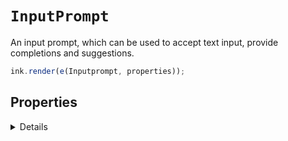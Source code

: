 # `InputPrompt`

An input prompt, which can be used to accept text input, provide completions and suggestions.

```js
ink.render(e(Inputprompt, properties));
```

## Properties

<details>

### initialText
Type : `string`

Set an initial input string.

### placeholder
Type : `string`

Set a placeholder string that appears when input is empty.

### completions
Type : `Array<string>`

Array of string completions that display inline at the end of input as you type.

### complete
Type : `function(input : string, lastWord : string, cursor : number, completions : Array<String>) : string`

Custom complete function. Returns a string match.

### multiline
Type : `boolean`

Allow user to insert a newline using cursorDown on last line. Default `false`.

Initial input and copy-pasted input can still include newlines.

### disableNewLines
Type : `boolean`

If multiline is `false`, disable newlines in input. This enforces no newlines in initial input and copy pasted input. Default `false`.

### newlineOnDown
Type : `boolean`

If multiline is `true`, disable newlines on cursor down. Useful if mapping newline to a specific key, see the [editor prompt](/examples/components/editor-prompt) example.

### accentColor
Type : `string`

The accent colour, a string recognized by ink and chalk. Default: `cyan`.

</details>